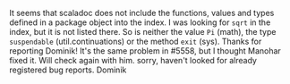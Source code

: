 It seems that scaladoc does not include the functions, values and types defined in a package object into the index.
I was looking for `sqrt` in the index, but it is not listed there. So is neither the value `Pi` (math), the type `suspendable` (util.continuations) or the method `exit` (sys).
Thanks for reporting Dominik! It's the same problem in #5558, but I thought Manohar fixed it. Will check again with him.
sorry, haven't looked for already registered bug reports.
Dominik
